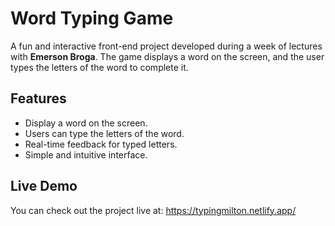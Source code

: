 # Word Typing Game

A fun and interactive front-end project developed during a week of lectures with **Emerson Broga**. The game displays a word on the screen, and the user types the letters of the word to complete it. 

## Features
- Display a word on the screen.
- Users can type the letters of the word.
- Real-time feedback for typed letters.
- Simple and intuitive interface.

## Live Demo
You can check out the project live at: https://typingmilton.netlify.app/
